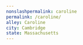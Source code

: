 ```yaml
---
﻿nonslashpermalink: caroline
permalink: /caroline/
alley: Caroline
city: Cambridge
state: Massachusetts
---
```

